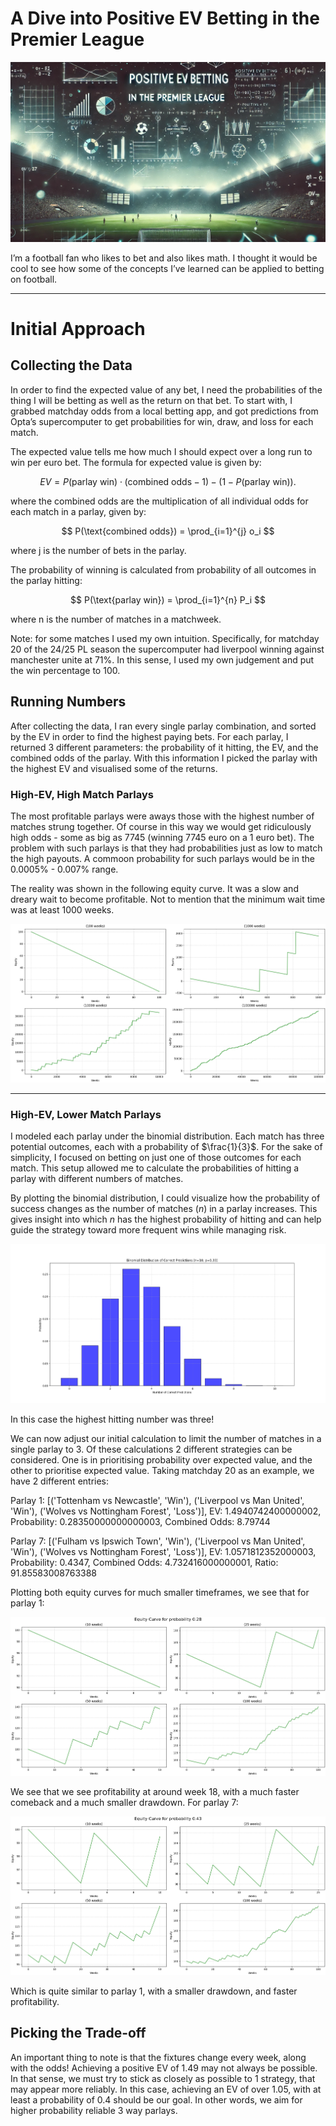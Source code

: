 # A Dive into Positive EV Betting in the Premier League

![HighMatchDiagram](assets/banner.png)

I’m a football fan who likes to bet and also likes math. I thought it would be cool to see how some of the concepts I’ve learned can be applied to betting on football.

---

# Initial Approach

## Collecting the Data

In order to find the expected value of any bet, I need the probabilities of the thing I will be betting as well as the return on that bet. To start with, I grabbed matchday odds from a local betting app, and got predictions from Opta’s supercomputer to get probabilities for win, draw, and loss for each match.

The expected value tells me how much I should expect over a long run to win per euro bet. The formula for expected value is given by:
     
$$
EV = P(\text{parlay win}) \cdot (\text{combined odds} - 1) - (1 - P(\text{parlay win})).
$$

where the combined odds are the multiplication of all individual odds for each match in a parlay, given by:

$$
P(\text{combined odds}) = \prod_{i=1}^{j} o_i
$$

where j is the number of bets in the parlay.

The probability of winning is calculated from probability of all outcomes in the parlay hitting:

$$
P(\text{parlay win}) = \prod_{i=1}^{n} P_i
$$

where n is the number of matches in a matchweek.

Note: for some matches I used my own intuition. Specifically, for matchday 20 of the 24/25 PL season the supercomputer had liverpool winning against manchester unite at 71%. In this sense, I used my own judgement and put the win percentage to 100.

## Running Numbers

After collecting the data, I ran every single parlay combination, and sorted by the EV in order to find the highest paying bets. For each parlay, I returned 3 different parameters: the probability of it hitting, the EV, and the combined odds of the parlay. With this information I picked the parlay with the highest EV and visualised some of the returns.

### High-EV, High Match Parlays

The most profitable parlays were aways those with the highest number of matches strung together. Of course in this way we would get ridiculously high odds - some as big as 7745 (winning 7745 euro on a 1 euro bet). The problem with such parlays is that they had probabilities just as low to match the high payouts. A commoon probability for such parlays would be in the 0.0005% - 0.007% range. 

The reality was shown in the following equity curve. It was a slow and dreary wait to become profitable. Not to mention that the minimum wait time was at least 1000 weeks.

![HighMatchDiagram](assets/highmatches.png)


---

### High-EV, Lower Match Parlays

I modeled each parlay under the binomial distribution. Each match has three potential outcomes, each with a probability of $\frac{1}{3}$. For the sake of simplicity, I focused on betting on just one of those outcomes for each match. This setup allowed me to calculate the probabilities of hitting a parlay with different numbers of matches.

By plotting the binomial distribution, I could visualize how the probability of success changes as the number of matches ($n$) in a parlay increases. This gives insight into which $n$ has the highest probability of hitting and can help guide the strategy toward more frequent wins while managing risk.

![Binomial_Distribution](assets/binomial.png)

In this case the highest hitting number was three!

We can now adjust our initial calculation to limit the number of matches in a single parlay to 3. Of these calculations 2 different strategies can be considered. One is in prioritising probability over expected value, and the other to prioritise expected value. Taking matchday 20 as an example, we have 2 different entries:

Parlay 1: [('Tottenham vs Newcastle', 'Win'), ('Liverpool vs Man United', 'Win'), ('Wolves vs Nottingham Forest', 'Loss')], EV: 1.4940742400000002, Probability: 0.28350000000000003, Combined Odds: 8.79744

Parlay 7: [('Fulham vs Ipswich Town', 'Win'), ('Liverpool vs Man United', 'Win'), ('Wolves vs Nottingham Forest', 'Loss')], EV: 1.0571812352000003, Probability: 0.4347, Combined Odds: 4.732416000000001, Ratio: 91.85583008763388

Plotting both equity curves for much smaller timeframes, we see that for parlay 1:

![Equity_Curve_028](assets/prob028.png)

We see that we see profitability at around week 18, with a much faster comeback and a much smaller drawdown. For parlay 7:

![Equity_Curve_028](assets/prob043.png)

Which is quite similar to parlay 1, with a smaller drawdown, and faster profitability.

## Picking the Trade-off

An important thing to note is that the fixtures change every week, along with the odds! Achieving a positive EV of 1.49 may not always be possible. In that sense, we must try to stick as closely as possible to 1 strategy, that may appear more reliably. In this case, achieving an EV of over 1.05, with at least a probability of 0.4 should be our goal. In other words, we aim for higher probability reliable 3 way parlays.

